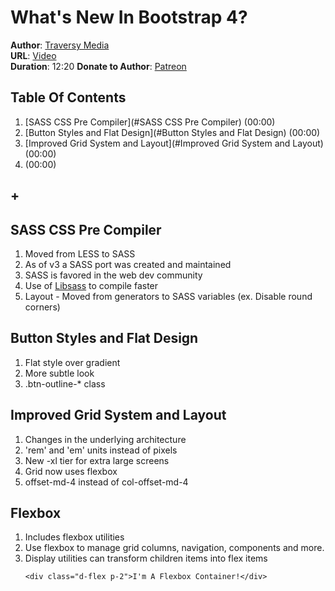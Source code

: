 # What's New In Bootstrap 4?
**Author**: [Traversy Media](https://www.youtube.com/user/TechGuyWeb)  
**URL**: [Video](https://youtu.be/N8GksI_-iIM)  
**Duration**: 12:20
**Donate to Author**: [Patreon](https://www.patreon.com/traversymedia)  

## Table Of Contents
1. [SASS CSS Pre Compiler](#SASS CSS Pre Compiler) (00:00)
1. [Button Styles and Flat Design](#Button Styles and Flat Design) (00:00)
1. [Improved Grid System and Layout](#Improved Grid System and Layout) (00:00)
1. [](#) (00:00)
## +

## SASS CSS Pre Compiler
1. Moved from LESS to SASS
1. As of v3 a SASS port was created and maintained
1. SASS is favored in the web dev community
1. Use of [Libsass](http://sass-lang.com/libsass) to compile faster
1. Layout - Moved from generators to SASS variables (ex. Disable round corners)


## Button Styles and Flat Design
1. Flat style over gradient
1. More subtle look
1. .btn-outline-* class


## Improved Grid System and Layout
1. Changes in the underlying architecture
1. 'rem' and 'em' units instead of pixels
1. New -xl tier for extra large screens
1. Grid now uses flexbox
1. offset-md-4 instead of col-offset-md-4

## Flexbox
1. Includes flexbox utilities
1. Use flexbox to manage grid columns, navigation, components and more.
1. Display utilities can transform children items into flex items
    ```
    <div class="d-flex p-2">I'm A Flexbox Container!</div>
    ```

